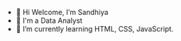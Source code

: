 - 👋 Hi Welcome, I’m Sandhiya 
- 👀 I'm a Data Analyst 
- 🌱 I’m currently learning HTML, CSS, JavaScript.


